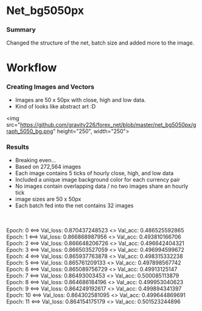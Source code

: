 # Net_bg5050px
### Summary
Changed the structure of the net, batch size and added more to the image.

# Workflow
### Creating Images and Vectors
 - Images are 50 x 50px with close, high and low data.
 - Kind of looks like abstract art :D

<img src="https://github.com/gravity226/forex_net/blob/master/net_bg5050px/graph_5050_bg.png" height="250", width="250">

### Results
 - Breaking even...
 - Based on 272,564 images
 - Each image contains 5 ticks of hourly close, high, and low data
 - Included a unique image background color for each currency pair
 - No images contain overlapping data / no two images share an hourly tick
 - image sizes are 50 x 50px
 - Each batch fed into the net contains 32 images
<br/>
<br/>
Epoch: 0 <==> Val_loss: 0.870437248523 <> Val_acc: 0.486525592865 <br/>
Epoch: 1 <==> Val_loss: 0.866868987956 <> Val_acc: 0.493810166706 <br/>
Epoch: 2 <==> Val_loss: 0.866648206726 <> Val_acc: 0.496642404321 <br/>
Epoch: 3 <==> Val_loss: 0.866503527059 <> Val_acc: 0.496994599672 <br/>
Epoch: 4 <==> Val_loss: 0.865937763878 <> Val_acc: 0.498315332238 <br/>
Epoch: 5 <==> Val_loss: 0.865761209133 <> Val_acc: 0.497898567742 <br/>
Epoch: 6 <==> Val_loss: 0.865089756729 <> Val_acc: 0.49913125147 <br/>
Epoch: 7 <==> Val_loss: 0.86493003453 <> Val_acc: 0.500085113879 <br/>
Epoch: 8 <==> Val_loss: 0.864686184196 <> Val_acc: 0.499953040623 <br/>
Epoch: 9 <==> Val_loss: 0.864249192617 <> Val_acc: 0.499894341397 <br/>
Epoch: 10 <==> Val_loss: 0.864302581095 <> Val_acc: 0.499644869691 <br/>
Epoch: 11 <==> Val_loss: 0.864154175179 <> Val_acc: 0.501523244896 <br/>
